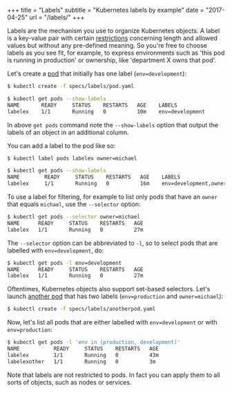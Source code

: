 +++
title = "Labels"
subtitle = "Kubernetes labels by example"
date = "2017-04-25"
url = "/labels/"
+++

Labels are the mechanism you use to organize Kubernetes objects. A label is a key-value
pair with certain [restrictions](https://kubernetes.io/docs/concepts/overview/working-with-objects/labels/#syntax-and-character-set)
concerning length and allowed values but without any pre-defined meaning.
So you're free to choose labels as you see fit, for example, to express
environments such as 'this pod is running in production' or ownership,
like 'department X owns that pod'.

Let's create a [pod](https://github.com/mhausenblas/kbe/blob/master/specs/labels/pod.yaml)
that initially has one label (`env=development`):

```bash
$ kubectl create -f specs/labels/pod.yaml

$ kubectl get pods --show-labels
NAME       READY     STATUS    RESTARTS   AGE    LABELS
labelex    1/1       Running   0          10m    env=development
```
In above `get pods` command note the `--show-labels` option that output the
labels of an object in an additional column.

You can add a label to the pod like so:

```bash
$ kubectl label pods labelex owner=michael

$ kubectl get pods --show-labels
NAME        READY     STATUS    RESTARTS   AGE    LABELS
labelex     1/1       Running   0          16m    env=development,owner=michael
```

To use a label for filtering, for example to list only pods that have an
`owner` that equals `michael`, use the `--selector` option:

```bash
$ kubectl get pods --selector owner=michael
NAME      READY     STATUS    RESTARTS   AGE
labelex   1/1       Running   0          27m
```

The `--selector` option can be abbreviated to `-l`, so to select pods that are
labelled with `env=development`, do:

```bash
$ kubectl get pods -l env=development
NAME      READY     STATUS    RESTARTS   AGE
labelex   1/1       Running   0          27m
```

Oftentimes, Kubernetes objects also support set-based selectors.
Let's launch [another pod](https://github.com/mhausenblas/kbe/blob/master/specs/labels/anotherpod.yaml)
that has two labels (`env=production` and `owner=michael`):

```bash
$ kubectl create -f specs/labels/anotherpod.yaml
```

Now, let's list all pods that are either labelled with `env=development` or with
`env=production`:

```bash
$ kubectl get pods -l 'env in (production, development)'
NAME           READY     STATUS    RESTARTS   AGE
labelex        1/1       Running   0          43m
labelexother   1/1       Running   0          3m
```

Note that labels are not restricted to pods. In fact you can apply them to
all sorts of objects, such as nodes or services.
